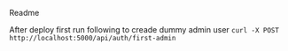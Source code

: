 Readme

After deploy first run following to creade dummy admin user
`curl -X POST http://localhost:5000/api/auth/first-admin`


